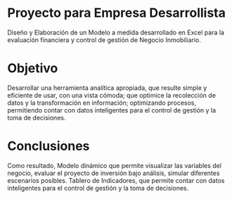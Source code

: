 # Proyecto para Empresa Desarrollista 

Diseño y Elaboración de un Modelo a medida desarrollado en Excel para la evaluación financiera y control de gestión de Negocio Inmobiliario. 

# Objetivo

Desarrollar una herramienta analítica apropiada, que resulte simple y eficiente de usar, con una vista cómoda; que optimice la recolección de datos y la transformación en información; optimizando procesos, permitiendo contar con datos inteligentes para el control de gestión y la toma de decisiones.

# Conclusiones

Como resultado, 
Modelo dinámico que permite visualizar las variables del negocio, evaluar el proyecto de inversión bajo análisis, simular diferentes escenarios posibles.
Tablero de Indicadores, que permite contar con datos inteligentes para el control de gestión y la toma de decisiones. 
